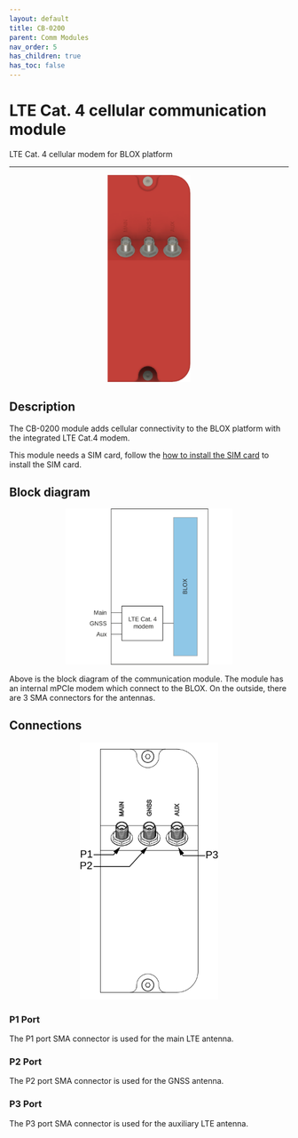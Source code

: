 ```yaml
---
layout: default
title: CB-0200
parent: Comm Modules
nav_order: 5
has_children: true
has_toc: false
---
```


# LTE Cat. 4 cellular communication module

LTE Cat. 4 cellular modem for BLOX platform

---

<p align="center">
<img src="/assets/images/pages/communication-modules/CB-0200/CB-0200%20Render.png" width="150">
</p>

## Description

The CB-0200 module adds cellular connectivity to the BLOX platform with the integrated LTE Cat.4 modem.

This module needs a SIM card, follow the [how to install the SIM card](/pages/how-to/how-to-1.html) to install the SIM card.

## Block diagram

<p align="center">
<img src="/assets/images/pages/communication-modules/CB-0200/CB-0200%20Blockdiagram.svg" width="300">
</p>

Above is the block diagram of the communication module.
The module has an internal mPCIe modem which connect to the BLOX. On the outside, there are 3 SMA connectors for the antennas.


## Connections

<p align="center">
<img src="/assets/images/pages/communication-modules/CB-0200/CB-0200%20Connections.svg" width="250">
</p>

### P1 Port

The P1 port SMA connector is used for the main LTE antenna.

### P2 Port

The P2 port SMA connector is used for the GNSS antenna.

### P3 Port

The P3 port SMA connector is used for the auxiliary LTE antenna.